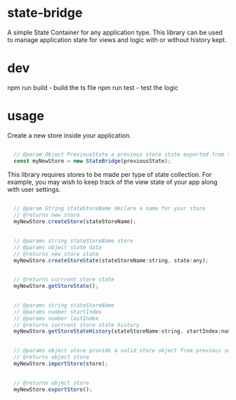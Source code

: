 # state-bridge

A simple State Container for any application type. This library can be used to manage application state for views and logic with or without history kept.

# dev

npm run build - build the ts file
npm run test  - test the logic

# usage

Create a new store inside your application.

````javascript

  // @param Object PreviousState a previous store state exported from the store.
  const myNewStore = new StateBridge(previousState);

````

This library requires stores to be made per type of state collection. For example, you may wish to keep track of the view state of your app along with user settings.

````javascript
  
  // @param String stateStoreName declare a name for your store
  // @returns new store
  myNewStore.createStore(stateStoreName);

````

````javascript 
  
  // @params string stateStoreName store
  // @params object state data 
  // @returns new store state
  myNewStore.createStoreState(stateStoreName:string, state:any);

````

````javascript 
  
  // @returns currrent store state
  myNewStore.getStoreState();

````

````javascript 
  
  // @params string stateStoreName
  // @params number startIndex
  // @params number lastIndex
  // @returns currrent store state history
  myNewStore.getStoreStateHistory(stateStoreName:string, startIndex:number, lastIndex:number);

````

````javascript 
  
  // @params object store provide a valid store object from previous session
  // @returns object store
  myNewStore.importStore(store);

````

````javascript 
  
  // @returns object store
  myNewStore.exportStore();

````


